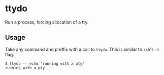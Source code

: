 # ttydo

Run a process, forcing allocation of a tty.

## Usage

Take any command and preffix with a call to `ttydo`. This is similar to `ssh`'s `-t` flag.

```
$ ttydo -- echo 'running with a pty'
running with a pty
```
